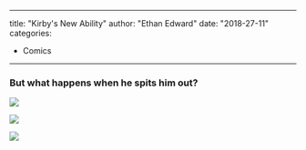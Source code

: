 
---
title: "Kirby's New Ability"
author: "Ethan Edward"
date: "2018-27-11"
categories:
- Comics
---

### But what happens when he spits him out?

![](https://i1.wp.com/vrvblog.co/wp-content/uploads/2018/11/kirby_1-1024x768.png?resize=1024%2C768&#038;ssl=1)

![](https://i1.wp.com/vrvblog.co/wp-content/uploads/2018/11/kirby_2-1024x768.png?resize=1024%2C768&#038;ssl=1)

![](https://i1.wp.com/vrvblog.co/wp-content/uploads/2018/11/kirby_3-1024x768.png?resize=1024%2C768&#038;ssl=1)
